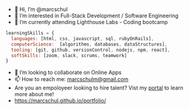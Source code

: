 - 👋 Hi, I’m @marcschul
- 👀 I’m interested in Full-Stack Development / Software Engineering
- 🌱 I’m currently attending Lighthouse Labs - Coding bootcamp
```js
learningSkills = {
  languages: [html, css, javascript, sql, rubyOnRails],
  computerScience:  [algorithms, databases, dataStructures],
  tooling: [git, github, versionControl, nodejs, npm, react],
  softSkills: [zoom, slack, scrums, teamwork]
}
```
- 💞️ I’m looking to collaborate on Online Apps
- 📫 How to reach me: marcschulm@gmail.com
- Are you an empoloyeer looking to hire talent? Vist my [portal](https://marcschul.github.io/portfolio/) to learn more about me!
- https://marcschul.github.io/portfolio/

<!---
marcschul/marcschul is a ✨ special ✨ repository because its `README.md` (this file) appears on your GitHub profile.
You can click the Preview link to take a look at your changes.
--->
